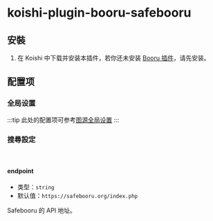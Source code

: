 # koishi-plugin-booru-safebooru

## 安裝

1. 在 Koishi 中下载并安装本插件，若你还未安装 [Booru 插件](../index.md)，请先安装。

## 配置项

### 全局设置

:::tip
此处的配置项可参考[图源全局设置](../config#global-settings)
:::

### 搜尋設定

<br>

#### endpoint

- 类型：`string`
- 默认值：`https://safebooru.org/index.php`

Safebooru 的 API 地址。
